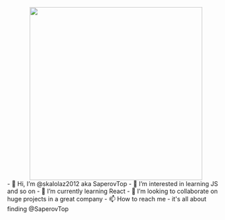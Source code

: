 <div id="header" align="center">
  <img src="https://media.giphy.com/media/qgQUggAC3Pfv687qPC/giphy.gif" width="400"/>
</div>
- 👋 Hi, I’m @skalolaz2012 aka SaperovTop
- 👀 I’m interested in learning JS and so on
- 🌱 I’m currently learning React
- 💞️ I’m looking to collaborate on huge projects in a great company
- 📫 How to reach me - it's all about finding @SaperovTop

<!---
skalolaz2012/skalolaz2012 is a ✨ special ✨ repository because its `README.md` (this file) appears on your GitHub profile.
You can click the Preview link to take a look at your changes.
--->
